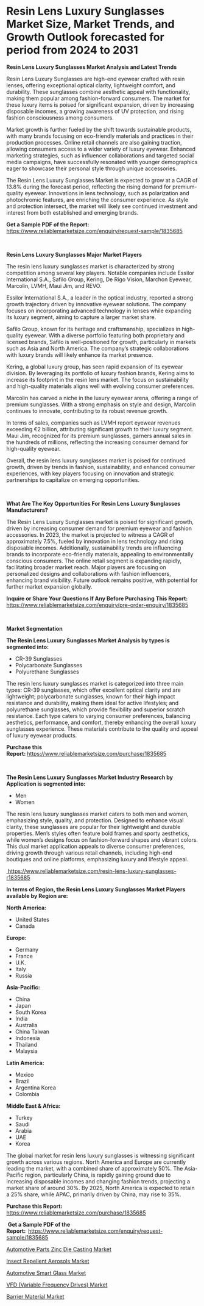 <p><h1>Resin Lens Luxury Sunglasses Market Size, Market Trends, and Growth Outlook forecasted for period from 2024 to 2031</h1></p><p><strong>Resin Lens Luxury Sunglasses Market Analysis and Latest Trends</strong></p>
<p><p>Resin Lens Luxury Sunglasses are high-end eyewear crafted with resin lenses, offering exceptional optical clarity, lightweight comfort, and durability. These sunglasses combine aesthetic appeal with functionality, making them popular among fashion-forward consumers. The market for these luxury items is poised for significant expansion, driven by increasing disposable incomes, a growing awareness of UV protection, and rising fashion consciousness among consumers.</p><p>Market growth is further fueled by the shift towards sustainable products, with many brands focusing on eco-friendly materials and practices in their production processes. Online retail channels are also gaining traction, allowing consumers access to a wider variety of luxury eyewear. Enhanced marketing strategies, such as influencer collaborations and targeted social media campaigns, have successfully resonated with younger demographics eager to showcase their personal style through unique accessories.</p><p>The Resin Lens Luxury Sunglasses Market is expected to grow at a CAGR of 13.8% during the forecast period, reflecting the rising demand for premium-quality eyewear. Innovations in lens technology, such as polarization and photochromic features, are enriching the consumer experience. As style and protection intersect, the market will likely see continued investment and interest from both established and emerging brands.</p></p>
<p><strong>Get a Sample PDF of the Report:&nbsp;</strong> <a href="https://www.reliablemarketsize.com/enquiry/request-sample/1835685?utm_campaign=1553&utm_medium=2&utm_source=Github&utm_content=ia&utm_term=16102024&utm_id=resin-lens-luxury-sunglasses">https://www.reliablemarketsize.com/enquiry/request-sample/1835685</a></p>
<p>&nbsp;</p>
<p><strong>Resin Lens Luxury Sunglasses Major Market Players</strong></p>
<p><p>The resin lens luxury sunglasses market is characterized by strong competition among several key players. Notable companies include Essilor International S.A., Safilo Group, Kering, De Rigo Vision, Marchon Eyewear, Marcolin, LVMH, Maui Jim, and REVO. </p><p>Essilor International S.A., a leader in the optical industry, reported a strong growth trajectory driven by innovative eyewear solutions. The company focuses on incorporating advanced technology in lenses while expanding its luxury segment, aiming to capture a larger market share.</p><p>Safilo Group, known for its heritage and craftsmanship, specializes in high-quality eyewear. With a diverse portfolio featuring both proprietary and licensed brands, Safilo is well-positioned for growth, particularly in markets such as Asia and North America. The company’s strategic collaborations with luxury brands will likely enhance its market presence.</p><p>Kering, a global luxury group, has seen rapid expansion of its eyewear division. By leveraging its portfolio of luxury fashion brands, Kering aims to increase its footprint in the resin lens market. The focus on sustainability and high-quality materials aligns well with evolving consumer preferences.</p><p>Marcolin has carved a niche in the luxury eyewear arena, offering a range of premium sunglasses. With a strong emphasis on style and design, Marcolin continues to innovate, contributing to its robust revenue growth.</p><p>In terms of sales, companies such as LVMH report eyewear revenues exceeding €2 billion, attributing significant growth to their luxury segment. Maui Jim, recognized for its premium sunglasses, garners annual sales in the hundreds of millions, reflecting the increasing consumer demand for high-quality eyewear.</p><p>Overall, the resin lens luxury sunglasses market is poised for continued growth, driven by trends in fashion, sustainability, and enhanced consumer experiences, with key players focusing on innovation and strategic partnerships to capitalize on emerging opportunities.</p></p>
<p>&nbsp;</p>
<p><strong>What Are The Key Opportunities For Resin Lens Luxury Sunglasses Manufacturers?</strong></p>
<p><p>The Resin Lens Luxury Sunglasses market is poised for significant growth, driven by increasing consumer demand for premium eyewear and fashion accessories. In 2023, the market is projected to witness a CAGR of approximately 7.5%, fueled by innovation in lens technology and rising disposable incomes. Additionally, sustainability trends are influencing brands to incorporate eco-friendly materials, appealing to environmentally conscious consumers. The online retail segment is expanding rapidly, facilitating broader market reach. Major players are focusing on personalized designs and collaborations with fashion influencers, enhancing brand visibility. Future outlook remains positive, with potential for further market expansion globally.</p></p>
<p><strong>Inquire or Share Your Questions If Any Before Purchasing This Report:</strong> <a href="https://www.reliablemarketsize.com/enquiry/pre-order-enquiry/1835685?utm_campaign=1553&utm_medium=2&utm_source=Github&utm_content=ia&utm_term=16102024&utm_id=resin-lens-luxury-sunglasses">https://www.reliablemarketsize.com/enquiry/pre-order-enquiry/1835685</a></p>
<p>&nbsp;</p>
<p><strong>Market Segmentation</strong></p>
<p><strong>The Resin Lens Luxury Sunglasses Market Analysis by types is segmented into:</strong></p>
<p><ul><li>CR-39 Sunglasses</li><li>Polycarbonate Sunglasses</li><li>Polyurethane Sunglasses</li></ul></p>
<p><p>The resin lens luxury sunglasses market is categorized into three main types: CR-39 sunglasses, which offer excellent optical clarity and are lightweight; polycarbonate sunglasses, known for their high impact resistance and durability, making them ideal for active lifestyles; and polyurethane sunglasses, which provide flexibility and superior scratch resistance. Each type caters to varying consumer preferences, balancing aesthetics, performance, and comfort, thereby enhancing the overall luxury sunglasses experience. These materials contribute to the quality and appeal of luxury eyewear products.</p></p>
<p><strong>Purchase this Report:&nbsp;</strong><a href="https://www.reliablemarketsize.com/purchase/1835685?utm_campaign=1553&utm_medium=2&utm_source=Github&utm_content=ia&utm_term=16102024&utm_id=resin-lens-luxury-sunglasses">https://www.reliablemarketsize.com/purchase/1835685</a></p>
<p>&nbsp;</p>
<p><strong>The Resin Lens Luxury Sunglasses Market Industry Research by Application is segmented into:</strong></p>
<p><ul><li>Men</li><li>Women</li></ul></p>
<p><p>The resin lens luxury sunglasses market caters to both men and women, emphasizing style, quality, and protection. Designed to enhance visual clarity, these sunglasses are popular for their lightweight and durable properties. Men’s styles often feature bold frames and sporty aesthetics, while women’s designs focus on fashion-forward shapes and vibrant colors. This dual market application appeals to diverse consumer preferences, driving growth through various retail channels, including high-end boutiques and online platforms, emphasizing luxury and lifestyle appeal.</p></p>
<p><a href="https://www.reliablemarketsize.com/resin-lens-luxury-sunglasses-r1835685?utm_campaign=1553&utm_medium=2&utm_source=Github&utm_content=ia&utm_term=16102024&utm_id=resin-lens-luxury-sunglasses">&nbsp;https://www.reliablemarketsize.com/resin-lens-luxury-sunglasses-r1835685</a></p>
<p><strong>In terms of Region, the Resin Lens Luxury Sunglasses Market Players available by Region are:</strong></p>
<p>
    <p> <strong> North America: </strong>
        <ul>
            <li>United States</li>
            <li>Canada</li>
        </ul>
        </p> 
    <p> <strong> Europe: </strong>
        <ul>
            <li>Germany</li>
            <li>France</li>
            <li>U.K.</li>
            <li>Italy</li>
            <li>Russia</li>
        </ul>
        </p> 
    <p> <strong> Asia-Pacific: </strong>
        <ul>
            <li>China</li>
            <li>Japan</li>
            <li>South Korea</li>
            <li>India</li>
            <li>Australia</li>
            <li>China Taiwan</li>
            <li>Indonesia</li>
            <li>Thailand</li>
            <li>Malaysia</li>
        </ul>
        </p> 
    <p> <strong> Latin America: </strong>
        <ul>
            <li>Mexico</li>
            <li>Brazil</li>
            <li>Argentina Korea</li>
            <li>Colombia</li>
        </ul>
        </p> 
    <p> <strong> Middle East & Africa: </strong>
        <ul>
            <li>Turkey</li>
            <li>Saudi</li>
            <li>Arabia</li>
            <li>UAE</li>
            <li>Korea</li>
        </ul>
    </p>
    </p>
<p><p>The global market for resin lens luxury sunglasses is witnessing significant growth across various regions. North America and Europe are currently leading the market, with a combined share of approximately 50%. The Asia-Pacific region, particularly China, is rapidly gaining ground due to increasing disposable incomes and changing fashion trends, projecting a market share of around 30%. By 2025, North America is expected to retain a 25% share, while APAC, primarily driven by China, may rise to 35%.</p></p>
<p><strong>Purchase this Report: </strong><a href="https://www.reliablemarketsize.com/purchase/1835685?utm_campaign=1553&utm_medium=2&utm_source=Github&utm_content=ia&utm_term=16102024&utm_id=resin-lens-luxury-sunglasses">https://www.reliablemarketsize.com/purchase/1835685</a></p>
<p>&nbsp;<strong>Get a Sample PDF of the Report:&nbsp;&nbsp;</strong><a href="https://www.reliablemarketsize.com/enquiry/request-sample/1835685?utm_campaign=1553&utm_medium=2&utm_source=Github&utm_content=ia&utm_term=16102024&utm_id=resin-lens-luxury-sunglasses">https://www.reliablemarketsize.com/enquiry/request-sample/1835685</a></p>
<p><strong></strong></p>
<p><p><a href="https://www.linkedin.com/pulse/automotive-parts-zinc-die-casting-market-global-insights-regional-jmbrf?utm_campaign=1553&utm_medium=2&utm_source=Github&utm_content=ia&utm_term=16102024&utm_id=resin-lens-luxury-sunglasses">Automotive Parts Zinc Die Casting Market</a></p><p><a href="https://github.com/lesavftol/Market-Research-Report-List-1/blob/main/insect-repellent-aerosols-market.md?utm_campaign=1553&utm_medium=2&utm_source=Github&utm_content=ia&utm_term=16102024&utm_id=resin-lens-luxury-sunglasses">Insect Repellent Aerosols Market</a></p><p><a href="https://www.linkedin.com/pulse/automotive-smart-glass-market-trends-detailed-study-is7vf?utm_campaign=1553&utm_medium=2&utm_source=Github&utm_content=ia&utm_term=16102024&utm_id=resin-lens-luxury-sunglasses">Automotive Smart Glass Market</a></p><p><a href="https://github.com/alvar1lavfo/Market-Research-Report-List-1/blob/main/vfd-variable-frequency-drives-market.md?utm_campaign=1553&utm_medium=2&utm_source=Github&utm_content=ia&utm_term=16102024&utm_id=resin-lens-luxury-sunglasses">VFD (Variable Frequency Drives) Market</a></p><p><a href="https://www.linkedin.com/pulse/strategic-insights-global-barrier-material-market-trends-8r34f?utm_campaign=1553&utm_medium=2&utm_source=Github&utm_content=ia&utm_term=16102024&utm_id=resin-lens-luxury-sunglasses">Barrier Material Market</a></p></p>